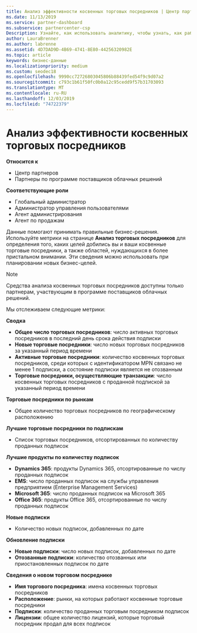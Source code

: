 ```yaml
---
title: Анализ эффективности косвенных торговых посредников | Центр партнеров
ms.date: 11/13/2019
ms.service: partner-dashboard
ms.subservice: partnercenter-csp
Description: Узнайте, как использовать аналитику, чтобы узнать, как работают непрямые торговые посредники, как их успеха, так и области, которые могут потребовать больше внимания.
author: LauraBrenner
ms.author: labrenne
ms.assetid: 4D7DAD9D-4B69-4741-8E80-44256320982E
ms.topic: article
keywords: бизнес-данные
ms.localizationpriority: medium
ms.custom: seodec18
ms.openlocfilehash: 9990cc72726803045806b88439fed54f9c9d07a2
ms.sourcegitcommit: c793c1b61f50fc0b0a12c95cedd9f57b31703093
ms.translationtype: MT
ms.contentlocale: ru-RU
ms.lasthandoff: 12/03/2019
ms.locfileid: "74722379"
---
```

# <a name="analyze-indirect-resellers-performance"></a>Анализ эффективности косвенных торговых посредников 

**Относится к**

- Центр партнеров
- Партнеры по программе поставщиков облачных решений

**Соответствующие роли**

- Глобальный администратор
- Администратор управления пользователями
- Агент администрирования
- Агент по продажам

Данные помогают принимать правильные бизнес-решения. Используйте метрики на странице **Анализ торговых посредников** для определения того, каких целей добились вы и ваши косвенные торговые посредники, а также областей, нуждающихся в более пристальном внимании. Эти сведения можно использовать при планировании новых бизнес-целей.

> [!NOTE]
> Средства анализа косвенных торговых посредников доступны только партнерам, участвующим в программе поставщиков облачных решений.

Мы отслеживаем следующие метрики:

**Сводка**  
 - **Общее число торговых посредников**: число активных торговых посредников в последний день срока действия подписки  
 - **Новые торговые посредники**: число новых торговых посредников за указанный период времени  
 - **Активные торговые посредники**: количество косвенных торговых посредников, среди которых с идентификатором MPN связано не менее 1 подписки, а состояние подписки является не отозванным  
 - **Торговые посредники, осуществляющие транзакции**: число косвенных торговых посредников с проданной подпиской за указанный период времени  

**Торговые посредники по рынкам**  
 - Общее количество торговых посредников по географическому расположению  

**Лучшие торговые посредники по подпискам**
 - Список торговых посредников, отсортированных по количеству проданных подписок  

**Лучшие продукты по количеству подписок**  
 - **Dynamics 365**: продукты Dynamics 365, отсортированные по числу проданных подписок  
 - **EMS**: число проданных подписок на службы управления предприятием (Enterprise Management Services)  
 - **Microsoft 365**: число проданных подписок на Microsoft 365  
 - **Office 365**: продукты Office 365, отсортированные по числу проданных подписок  

**Новые подписки**  
 - Количество новых подписок, добавленных по дате  

**Обновление подписки**  
 - **Новые подписки**: число новых подписок, добавленных по дате  
 - **Отозванные подписки**: количество отозванных или приостановленных подписок по дате  

**Сведения о новом торговом посреднике**  
 - **Имя торгового посредника**: имена косвенных торговых посредников  
 - **Расположение**: рынки, на которых работают косвенные торговые посредники  
 - **Подписки**: количество проданных торговым посредником подписок  
 - **Лицензии**: общее количество лицензий, которые торговый посредник продал для всех подписок  
  
  